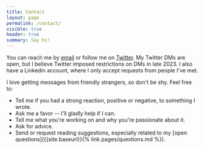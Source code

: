 ```yaml
---
title: Contact 
layout: page
permalink: /contact/
visible: true
header: true
summary: Say hi!
---
```


You can reach me by [email](mailto:{{site.email}}) or follow me on [Twitter](https://twitter.com/louispotok). My Twitter DMs are open, but I believe Twitter imposed restrictions on DMs in late 2023. I also have a Linkedin account, where I only accept requests from people I've met.

I love getting messages from friendly strangers, so don't be shy. Feel free to:
* Tell me if you had a strong reaction, positive or negative, to something I wrote.
* Ask me a favor -- I'll gladly help if I can.
* Tell me what you're working on and why you're passionate about it.
* Ask for advice.
* Send or request reading suggestions, especially related to my [open questions]({{site.baseurl}}{% link pages/questions.md %}).
